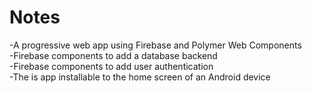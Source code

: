 # Notes

-A progressive web app using Firebase and Polymer Web Components                                                               
-Firebase components to add a database backend                                                                        
-Firebase components to add user authentication                                                                   
-The is app installable to the home screen of an Android device                                                         
